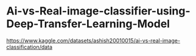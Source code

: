 # Ai-vs-Real-image-classifier-using-Deep-Transfer-Learning-Model
https://www.kaggle.com/datasets/ashish20010015/ai-vs-real-image-classification/data
